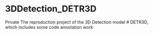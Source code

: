 # 3DDetection_DETR3D
Private The reproduction project of the 3D Detection model # DETR3D, which includes some code annotation work
